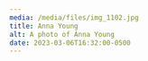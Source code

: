 ```yaml
---
media: /media/files/img_1102.jpg
title: Anna Young
alt: A photo of Anna Young
date: 2023-03-06T16:32:00-0500
---
```

